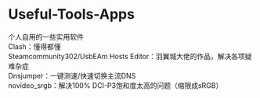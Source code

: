 # Useful-Tools-Apps
个人自用的一些实用软件  
Clash：懂得都懂  
Steamcommunity302/UsbEAm Hosts Editor：羽翼城大佬的作品，解决各项疑难杂症  
Dnsjumper：一键测速/快速切换主流DNS  
novideo_srgb：解决100% DCI-P3饱和度太高的问题（缩限成sRGB）  
